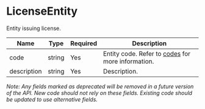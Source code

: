 # LicenseEntity

Entity issuing license.

| Name | Type | Required | Description |
| - | - | - | - |
| code | string | Yes | Entity code. Refer to [codes](https://github.com/fsmb/api-docs/tree/master/docs/codes) for more information. |
| description | string | Yes | Description. |

*Note: Any fields marked as deprecated will be removed in a future version of the API. New code should not rely on these fields. Existing code should be updated to use alternative fields.*
